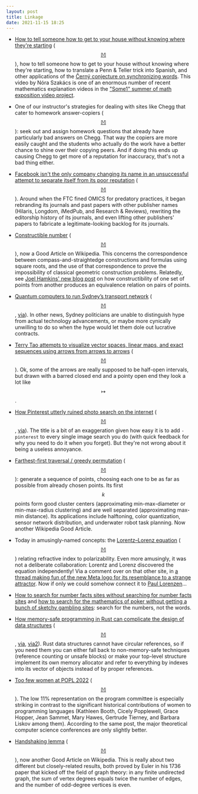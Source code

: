 ```yaml
---
layout: post
title: Linkage
date: 2021-11-15 18:25
---
```

* [How to tell someone how to get to your house without knowing where they're starting](https://www.youtube.com/watch?v=4gsp3CZUtV0) <span style="white-space:nowrap">([$$\mathbb{M}$$](https://mathstodon.xyz/@11011110/107206208305724024)),</span> how to tell someone how to get to your house without knowing where they're starting, how to translate a Penn & Teller trick into Spanish, and other applications of the [Černý conjecture on synchronizing words](https://en.wikipedia.org/wiki/Synchronizing_word). This video by Nóra Szakács is one of an enormous number of recent mathematics explanation videos in the ["Some1" summer of math exposition video project](https://www.youtube.com/watch?v=F3Qixy-r_rQ).

* One of our instructor's strategies for dealing with sites like Chegg that cater to homework answer-copiers <span style="white-space:nowrap">([$$\mathbb{M}$$](https://mathstodon.xyz/@11011110/107217545955814360)):</span> seek out and assign homework questions that already have particularly bad answers on Chegg. That way the copiers are more easily caught and the students who actually do the work have a better chance to shine over their copying peers. And if doing this ends up causing Chegg to get more of a reputation for inaccuracy, that's not a bad thing either.

* [Facebook isn't the only company changing its name in an unsuccessful attempt to separate itself from its poor reputation](https://www.nature.com/articles/d41586-021-02906-8) <span style="white-space:nowrap">([$$\mathbb{M}$$](https://mathstodon.xyz/@11011110/107223269542696792)).</span> Around when the FTC fined OMICS for predatory practices, it began rebranding its journals and past papers with other publisher names (Hilaris, Longdom, iMedPub, and Research & Reviews), rewriting the editorship history of its journals, and even lifting other publishers' papers to fabricate a legitimate-looking backlog for its journals.

* [Constructible number](https://en.wikipedia.org/wiki/Constructible_number) <span style="white-space:nowrap">([$$\mathbb{M}$$](https://mathstodon.xyz/@11011110/107233293561788882)),</span> now a Good Article on Wikipedia. This concerns the correspondence between compass-and-straightedge constructions and formulas using square roots, and the use of that correspondence to prove the impossibility of classical geometric construction problems. Relatedly, see [Joel Hamkins' new blog post](http://jdh.hamkins.org/the-hierarchy-of-geometric-constructibility-can-we-go-back/) on how constructibility of one set of points from another produces an equivalence relation on pairs of points.

* [Quantum computers to run Sydney’s transport network](https://www.smh.com.au/national/nsw/quantum-computers-to-run-sydney-s-transport-network-20211107-p596r5.html) <span style="white-space:nowrap">([$$\mathbb{M}$$](https://mathstodon.xyz/@11011110/107236800356354250),</span> [via](https://news.ycombinator.com/item?id=29139633)). In other news, Sydney politicians are unable to distinguish hype from actual technology advancements, or maybe more cynically unwilling to do so when the hype would let them dole out lucrative contracts.

* [Terry Tao attempts to visualize vector spaces, linear maps, and exact sequences using arrows from arrows to arrows](https://terrytao.wordpress.com/2021/11/07/venn-and-euler-type-diagrams-for-vector-spaces-and-abelian-groups/) <span style="white-space:nowrap">([$$\mathbb{M}$$](https://mathstodon.xyz/@11011110/107240160987527319)).</span> Ok, some of the arrows are really supposed to be half-open intervals, but drawn with a barred closed end and a pointy open end they look a lot like <span style="white-space:nowrap">$$\mapsto$$.</span>

* [How Pinterest utterly ruined photo search on the internet](https://www.inputmag.com/culture/pinterest-sucks-google-image-photo-search-ruining-internet) <span style="white-space:nowrap">([$$\mathbb{M}$$](https://mathstodon.xyz/@11011110/107246007841558595), [via](https://news.ycombinator.com/item?id=29151055)).</span> The title is a bit of an exaggeration given how easy it is to add `-pinterest` to every single image search you do (with quick feedback for why you need to do it when you forget). But they're not wrong about it being a useless annoyance.

* [Farthest-first traversal / greedy permutation](https://en.wikipedia.org/wiki/Farthest-first_traversal) <span style="white-space:nowrap">([$$\mathbb{M}$$](https://mathstodon.xyz/@11011110/107251720248944263)):</span> generate a sequence of points, choosing each one to be as far as possible from already chosen points. Its first $$k$$ points form good cluster centers (approximating min-max-diameter or min-max-radius clustering) and are well separated (approximating max-min distance). Its applications include halftoning, color quantization, sensor network distribution, and underwater robot task planning. Now another Wikipedia Good Article.

* Today in amusingly-named concepts: the [Lorentz–Lorenz equation](https://en.wikipedia.org/wiki/Lorentz%E2%80%93Lorenz_equation) <span style="white-space:nowrap">([$$\mathbb{M}$$](https://mathstodon.xyz/@11011110/107257423214935119))</span> relating refractive index to polarizability. Even more amusingly, it was not a deliberate collaboration: Lorentz and Lorenz discovered the equation independently! Via a comment over on that other site, in [a thread making fun of the new Meta logo for its resemblance to a strange attractor](https://twitter.com/hollykrieger/status/1456321630733574144). Now if only we could somehow connect it to [Paul Lorenzen](https://read.somethingorotherwhatever.com/entry/ItislikeeggPaulLorenzenandthecollapseofproofsofconsistency)...

* [How to search for number facts sites without searching for number facts sites](https://mathstodon.xyz/@christianp/107258956124702057) and [how to search for the mathematics of poker without getting a bunch of sketchy gambling sites](https://mathstodon.xyz/@jsiehler/107259309683467429): search for the numbers, not the words.

* [How memory-safe programming in Rust can complicate the design of data structures](https://eli.thegreenplace.net/2021/rust-data-structures-with-circular-references/) <span style="white-space:nowrap">([$$\mathbb{M}$$](https://mathstodon.xyz/@11011110/107271384674149840),</span> [via](https://news.ycombinator.com/item?id=29207397), [via2](https://lobste.rs/s/ydstwh/rust_data_structures_with_circular)). Rust data structures cannot have circular references, so if you need them you can either fall back to non-memory-safe techniques (reference counting or unsafe blocks) or make your top-level structure implement its own memory allocator and refer to everything by indexes into its vector of objects instead of by proper references.

* [Too few women at POPL 2022](https://rjlipton.wpcomstaging.com/2021/11/13/popl-2022-et-tu-brute/) <span style="white-space:nowrap">([$$\mathbb{M}$$](https://mathstodon.xyz/@11011110/107272383946893132)).</span> The low 11% representation on the program committee is especially striking in contrast to the significant historical contributions of women to programming languages (Kathleen Booth, Cicely Popplewell, Grace Hopper, Jean Sammet, Mary Hawes, Gertrude Tierney, and Barbara Liskov among them). According to the same post, the major theoretical computer science conferences are only slightly better.

* [Handshaking lemma](https://en.wikipedia.org/wiki/Handshaking_lemma) <span style="white-space:nowrap">([$$\mathbb{M}$$](https://mathstodon.xyz/@11011110/107284266077522291)),</span> now another Good Article on Wikipedia. This is really about two different but closely-related results, both proved by Euler in his 1736 paper that kicked off the field of graph theory: in any finite undirected graph, the sum of vertex degrees equals twice the number of edges, and the number of odd-degree vertices is even.
